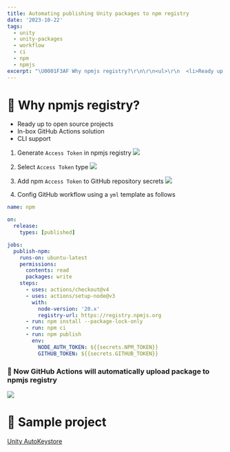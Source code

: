 ```yaml
---
title: Automating publishing Unity packages to npm registry
date: '2023-10-22'
tags:
  - unity
  - unity-packages
  - workflow
  - ci
  - npm
  - npmjs
excerpt: "\U0001F3AF Why npmjs registry?\r\n\r\n<ul>\r\n  <li>Ready up to open source projects</li>\r\n  <li>In-box GitHub Actions solution</li>\r\n  <li>CLI support</li>\r\n</ul>\r\n\r\n1. Generate Access Token in npmjs registry..."
---
```


# 🎯 Why npmjs registry?

<ul>
  <li>Ready up to open source projects</li>
  <li>In-box GitHub Actions solution</li>
  <li>CLI support</li>
</ul>

1. Generate `Access Token` in npmjs registry
![](../../assets/img/posts/GljgtqpFeo.png)

2. Select `Access Token` type
![](../../assets/img/posts/chrome_Y6Piz4Q7sd.png)

3. Add npm `Access Token` to GitHub repository secrets
![](../../assets/img/posts/GMQSbVozZV.png)

4. Config GitHub workflow using a `yml` template as follows

```yaml
name: npm

on:
  release:
    types: [published]

jobs:
  publish-npm:
    runs-on: ubuntu-latest
    permissions:
      contents: read
      packages: write
    steps:
      - uses: actions/checkout@v4
      - uses: actions/setup-node@v3
        with:
          node-version: '20.x'
          registry-url: https://registry.npmjs.org
      - run: npm install --package-lock-only
      - run: npm ci
      - run: npm publish
        env:
          NODE_AUTH_TOKEN: ${{secrets.NPM_TOKEN}}
          GITHUB_TOKEN: ${{secrets.GITHUB_TOKEN}}
```

### 🎉 Now GitHub Actions  will automatically upload package to npmjs registry
![](../../assets/img/posts/chrome_lhfCawA1bC.png)

# 🎁 Sample project

[Unity AutoKeystore](https://github.com/dreamcodestudio/com.dreamcode.mobile.android-keystore)
